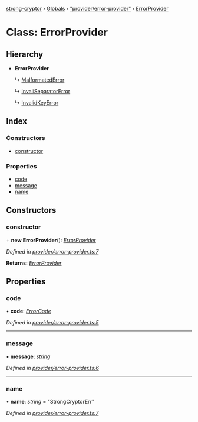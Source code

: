 [strong-cryptor](../README.md) › [Globals](../globals.md) › ["provider/error-provider"](../modules/_provider_error_provider_.md) › [ErrorProvider](_provider_error_provider_.errorprovider.md)

# Class: ErrorProvider

## Hierarchy

* **ErrorProvider**

  ↳ [MalformatedError](_provider_error_provider_.malformatederror.md)

  ↳ [InvaliSeparatorError](_provider_error_provider_.invaliseparatorerror.md)

  ↳ [InvalidKeyError](_provider_error_provider_.invalidkeyerror.md)

## Index

### Constructors

* [constructor](_provider_error_provider_.errorprovider.md#constructor)

### Properties

* [code](_provider_error_provider_.errorprovider.md#code)
* [message](_provider_error_provider_.errorprovider.md#message)
* [name](_provider_error_provider_.errorprovider.md#name)

## Constructors

###  constructor

\+ **new ErrorProvider**(): *[ErrorProvider](_provider_error_provider_.errorprovider.md)*

*Defined in [provider/error-provider.ts:7](https://github.com/RizkyArifNur/strong-cryptor/blob/6f3177b/src/provider/error-provider.ts#L7)*

**Returns:** *[ErrorProvider](_provider_error_provider_.errorprovider.md)*

## Properties

###  code

• **code**: *[ErrorCode](../modules/_typings_index_.md#errorcode)*

*Defined in [provider/error-provider.ts:5](https://github.com/RizkyArifNur/strong-cryptor/blob/6f3177b/src/provider/error-provider.ts#L5)*

___

###  message

• **message**: *string*

*Defined in [provider/error-provider.ts:6](https://github.com/RizkyArifNur/strong-cryptor/blob/6f3177b/src/provider/error-provider.ts#L6)*

___

###  name

• **name**: *string* = "StrongCryptorErr"

*Defined in [provider/error-provider.ts:7](https://github.com/RizkyArifNur/strong-cryptor/blob/6f3177b/src/provider/error-provider.ts#L7)*

